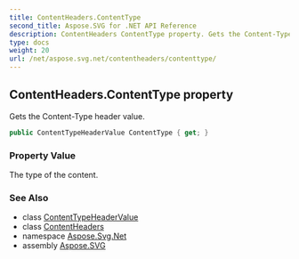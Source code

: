 ```yaml
---
title: ContentHeaders.ContentType
second_title: Aspose.SVG for .NET API Reference
description: ContentHeaders ContentType property. Gets the Content-Type header value
type: docs
weight: 20
url: /net/aspose.svg.net/contentheaders/contenttype/
---
```

## ContentHeaders.ContentType property

Gets the Content-Type header value.

```csharp
public ContentTypeHeaderValue ContentType { get; }
```

### Property Value

The type of the content.

### See Also

* class [ContentTypeHeaderValue](../../../aspose.svg.net.headers/contenttypeheadervalue/)
* class [ContentHeaders](../)
* namespace [Aspose.Svg.Net](../../../aspose.svg.net/)
* assembly [Aspose.SVG](../../../)
